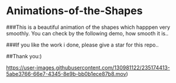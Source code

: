 # Animations-of-the-Shapes

###This is a beautiful animation of the shapes which happpen very smoothly. You can check by the following demo, how smooth it is..

###If you like the work i done, please give a star for this repo..

##Thank you:)

https://user-images.githubusercontent.com/130981122/235174413-5abe3766-66e7-4345-8e9b-bb0b1ece87b8.mov)

